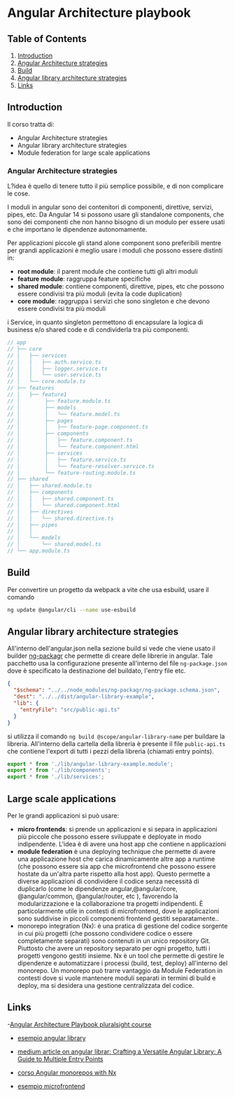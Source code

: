 # Angular Architecture playbook

## Table of Contents
1. [Introduction](#introduction)
2. [Angular Architecture strategies](#angular-architecture-strategies)
3. [Build](#build)
4. [Angular library architecture strategies](#angular-library-architecture-strategies)
5. [Links](#links)

## Introduction
Il corso tratta di:
- Angular Architecture strategies
- Angular library architecture strategies
- Module federation for large scale applications

### Angular Architecture strategies
L?idea è quello di tenere tutto il più semplice possibile, e di non complicare le cose. 

I moduli in angular sono dei contenitori di componenti, direttive, servizi, pipes, etc. Da Angular 14 si possono usare gli standalone components, che sono dei componenti che non hanno bisogno di un modulo per essere usati e che importano le dipendenze autonomamente. 

Per applicazioni piccole gli stand alone component sono preferibili mentre per grandi applicazioni è meglio usare i moduli che possono essere distinti in:
- __root module__: il parent module che contiene tutti gli altri moduli
- __feature module__: raggruppa feature specifiche 
- __shared module__: contiene componenti, direttive, pipes, etc che possono essere condivisi tra più moduli (evita la code duplication)
- __core module__: raggruppa i servizi che sono singleton e che devono essere condivisi tra più moduli

i Service, in quanto singleton permettono di encapsulare la logica di business e/o shared code e di condividerla tra più componenti.

```typescript
// app
// ├── core
// │   ├── services
// │   │   ├── auth.service.ts
// │   │   ├── logger.service.ts
// │   │   └── user.service.ts
// │   └── core.module.ts
// ├── features
// │   ├── feature1
// │        ├── feature.module.ts
// │        ├── models
// │        │   └── feature.model.ts
// │        ├── pages    
// │        │   ├── feature-page.component.ts
// │        ├── components
// │        │   ├── feature.component.ts
// │        │   └── feature.component.html
// │        ├── services
// │        │   ├── feature.service.ts
// │        │   └── feature-resolver.service.ts
// │        └── feature-routing.module.ts
// ├── shared
// │   ├── shared.module.ts
// │   ├── components
// │   │   ├── shared.component.ts  
// │   │   └── shared.component.html
// │   ├── directives
// │   │   └── shared.directive.ts
// │   ├── pipes
// │   │    
// │   └── models
// │       └── shared.model.ts
// └── app.module.ts
```
## Build
Per convertire un progetto da webpack a vite che usa esbuild, usare il comando
```bash
ng update @angular/cli --name use-esbuild
```

## Angular library architecture strategies
All'interno dell'angular.json nella sezione build si vede che viene usato il builder [ng-packagr](https://github.com/ng-packagr/ng-packagr#how-to) che permette di creare delle librerie in angular. Tale pacchetto usa la configurazione presente all'interno del file `ng-package.json` dove è specificato la destinazione del buildato, l'entry file etc.

```json
{
  "$schema": "../../node_modules/ng-packagr/ng-package.schema.json",
  "dest": "../../dist/angular-library-example",
  "lib": {
    "entryFile": "src/public-api.ts"
  }
}
```
si utilizza il comando `ng build @scope/angular-library-name` per buildare la libreria.
All'interno della cartella della libreria è presente il file `public-api.ts` che contiene l'export di tutti i pezzi della libreria (chiamati entry points).

```typescript
export * from './lib/angular-library-example.module';
export * from './lib/components';
export * from './lib/services';
```


## Large scale applications
Per le grandi applicazioni si può usare:
- __micro frontends__: si prende un applicazioni e si separa in applicazioni più piccole che possono essere sviluppate e deployate in modo indipendente. L'idea è di avere una host app che contiene n applicazioni
- __module federation__ è una deploying technique che permette di avere una applicazione host che carica dinamicamente altre app a runtime (che possono essere sia app che microfrontend che possono essere hostate da un'altra parte rispetto alla host app). Questo permette a diverse applicazioni di condividere il codice senza necessità di duplicarlo (come le dipendenze angular,@angular/core, @angular/common, @angular/router, etc ), favorendo la modularizzazione e la collaborazione tra progetti indipendenti. È particolarmente utile in contesti di microfrontend, dove le applicazioni sono suddivise in piccoli componenti frontend gestiti separatamente.. 
- monorepo integration (Nx):  è una pratica di gestione del codice sorgente in cui più progetti (che possono condividere codice o essere completamente separati) sono contenuti in un unico repository Git. Piuttosto che avere un repository separato per ogni progetto, tutti i progetti vengono gestiti insieme.  Nx è un tool che permette di gestire le dipendenze e automatizzare i processi (build, test, deploy) all'interno del monorepo. Un monorepo può trarre vantaggio da Module Federation in contesti dove si vuole mantenere moduli separati in termini di build e deploy, ma si desidera una gestione centralizzata del codice.

## Links
-[Angular Architecture Playbook pluralsight course](https://app.pluralsight.com/library/courses/angular-architecture-playbook/table-of-contents)
- [esempio angular library](https://github.com/rothsandro/angular-library-example)
- [medium article on angular librar: Crafting a Versatile Angular Library: A Guide to Multiple Entry Points](https://medium.com/@simplycodesmart/crafting-a-versatile-angular-library-a-guide-to-multiple-entry-points-8b924d304b3a)

- [corso Angular monorepos with Nx](https://app.pluralsight.com/library/courses/angular-monorepos-nx/table-of-contents)

- [esempio microfrontend](https://github.com/oktadev/okta-angular-microfrontend-example)